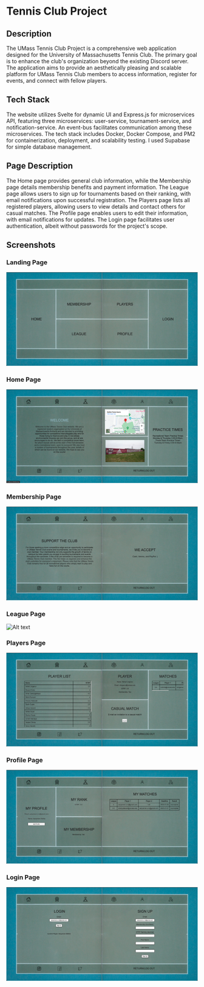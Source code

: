 # Tennis Club Project

## Description
The UMass Tennis Club Project is a comprehensive web application designed for the University of Massachusetts Tennis Club. The primary goal is to enhance the club's organization beyond the existing Discord server. The application aims to provide an aesthetically pleasing and scalable platform for UMass Tennis Club members to access information, register for events, and connect with fellow players.

## Tech Stack
The website utilizes Svelte for dynamic UI and Express.js for microservices API, featuring three microservices: user-service, tournament-service, and notification-service. An event-bus facilitates communication among these microservices. The tech stack includes Docker, Docker Compose, and PM2 for containerization, deployment, and scalability testing. I used Supabase for simple database management. 

## Page Description
The Home page provides general club information, while the Membership page details membership benefits and payment information. The League page allows users to sign up for tournaments based on their ranking, with email notifications upon successful registration. The Players page lists all registered players, allowing users to view details and contact others for casual matches. The Profile page enables users to edit their information, with email notifications for updates. The Login page facilitates user authentication, albeit without passwords for the project's scope.

## Screenshots
### Landing Page
![Alt text](https://github.com/aaryamanmehta/final-tennis-club/blob/main/screenshots/Screenshot%202024-02-12%20at%208.15.02%20AM.png)
### Home Page
![Alt text](https://github.com/aaryamanmehta/final-tennis-club/blob/main/screenshots/Screenshot%202024-02-12%20at%208.15.22%20AM.png)
### Membership Page
![Alt text](https://github.com/aaryamanmehta/final-tennis-club/blob/main/screenshots/Screenshot%202024-02-12%20at%208.15.39%20AM.png)
### League Page
![Alt text]()
### Players Page
![Alt text](https://github.com/aaryamanmehta/final-tennis-club/blob/main/screenshots/Screenshot%202024-02-12%20at%208.16.58%20AM.png)
### Profile Page
![Alt text](https://github.com/aaryamanmehta/final-tennis-club/blob/main/screenshots/Screenshot%202024-02-12%20at%208.16.41%20AM.png)
### Login Page
![Alt text](https://github.com/aaryamanmehta/final-tennis-club/blob/main/screenshots/Screenshot%202024-02-12%20at%208.16.07%20AM.png)
